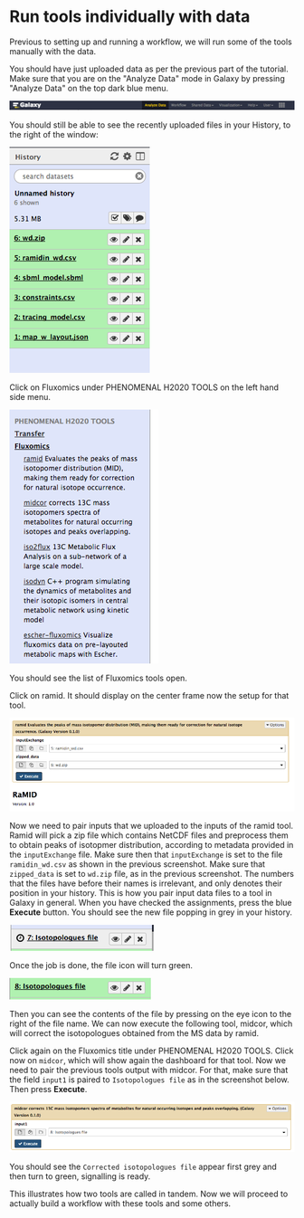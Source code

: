 # Run tools individually with data

Previous to setting up and running a workflow, we will run some of the tools manually with the data.

You should have just uploaded data as per the previous part of the tutorial. Make sure that you are on the "Analyze Data" mode in Galaxy by pressing "Analyze Data" on the top dark blue menu.

![](images_workflows/analyze_data_button.png)

You should still be able to see the recently uploaded files in your History, to the right of the window:

![](images_workflows/history.png)

Click on Fluxomics under PHENOMENAL H2020 TOOLS on the left hand side menu.

![](images_workflows/fluxomics.png)

You should see the list of Fluxomics tools open.

Click on ramid. It should display on the center frame now the setup for that tool.

![](images_workflows/ramid.png)

Now we need to pair inputs that we uploaded to the inputs of the ramid tool. Ramid will pick a zip file which contains NetCDF files and preprocess them to obtain peaks of isotopmer distribution, according to metadata provided in the `inputExchange` file. Make sure then that `inputExchange` is set to the file `ramidin_wd.csv` as shown in the previous screenshot. Make sure that `zipped_data` is set to `wd.zip` file, as in the previous screenshot. The numbers that the files have before their names is irrelevant, and only denotes their position in your history. This is how you pair input data files to a tool in Galaxy in general. When you have checked the assignments, press the blue **Execute** button. You should see the new file popping in grey in your history.

![](images_workflows/ramid_out.png)

Once the job is done, the file icon will turn green. 

![](images_workflows/ramid_out_2.png)

Then you can see the contents of the file by pressing on the eye icon to the right of the file name. We can now execute the following tool, midcor, which will correct the isotopologues obtained from the MS data by ramid.

Click again on the Fluxomics title under PHENOMENAL H2020 TOOLS. Click now on `midcor`, which will show again the dashboard for that tool. Now we need to pair the previous tools output with midcor. For that, make sure that the field `input1` is paired to `Isotopologues file` as in the screenshot below. Then press **Execute**.

![](images_workflows/midcor.png)

You should see the `Corrected isotopologues file` appear first grey and then turn to green, signalling is ready.

This illustrates how two tools are called in tandem. Now we will proceed to actually build a workflow with these tools and some others.






